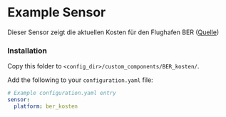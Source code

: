 # Example Sensor

Dieser Sensor zeigt die aktuellen Kosten für den Flughafen BER ([Quelle](https://flughafen-berlin-kosten.de))

### Installation

Copy this folder to `<config_dir>/custom_components/BER_kosten/`.

Add the following to your `configuration.yaml` file:

```yaml
# Example configuration.yaml entry
sensor:
  platform: ber_kosten
```
